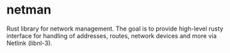 # netman

Rust library for network management. The goal is to provide high-level rusty
interface for handling of addresses, routes, network devices and more via
Netlink (libnl-3).
